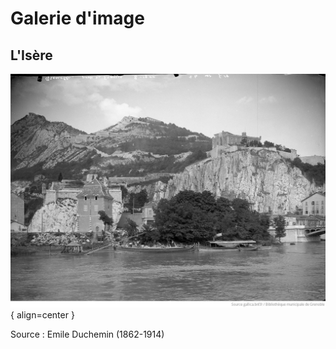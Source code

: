 
# Galerie d'image

## L'Isère

![Image title](https://github.com/Konsilion/website-parlement-riviere-isere/blob/master/mkdocs/media/commission_artistique/abc009ed-b9bb-4488-85bf-ecf93e3c65b0.png?raw=true){ align=center }

Source : Emile Duchemin (1862-1914)
